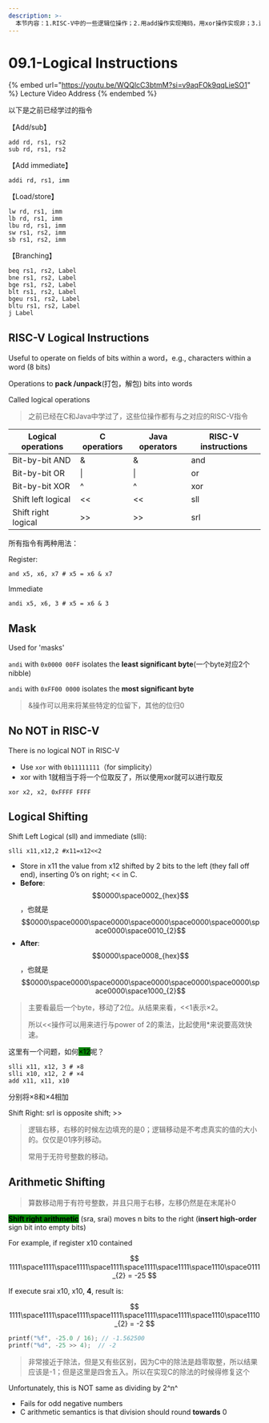 ```yaml
---
description: >-
  本节内容：1.RISC-V中的一些逻辑位操作；2.用add操作实现掩码，用xor操作实现非；3.逻辑移动（仅仅看做01序列，处理无符号数）；4.算数右移（有符号数）
---
```


# 09.1-Logical Instructions

{% embed url="https://youtu.be/WQQlcC3btmM?si=v9aqFOk9qqLieSO1" %}
Lecture Video Address
{% endembed %}

以下是之前已经学过的指令

【Add/sub】

```assembly
add rd, rs1, rs2
sub rd, rs1, rs2
```

【Add immediate】

```assembly
addi rd, rs1, imm
```

【Load/store】

```assembly
lw rd, rs1, imm
lb rd, rs1, imm
lbu rd, rs1, imm
sw rs1, rs2, imm
sb rs1, rs2, imm
```

【Branching】

```assembly
beq rs1, rs2, Label
bne rs1, rs2, Label
bge rs1, rs2, Label
blt rs1, rs2, Label
bgeu rs1, rs2, Label
bltu rs1, rs2, Label
j Label
```

## RISC-V Logical Instructions

Useful to operate on fields of bits within a word，e.g., characters within a word (8 bits)

Operations to **pack /unpack**(打包，解包) bits into words

Called logical operations

> 之前已经在C和Java中学过了，这些位操作都有与之对应的RISC-V指令

| Logical operations  | C operatiors | Java operators | RISC-V instructions |
| ------------------- | ------------ | -------------- | ------------------- |
| Bit-by-bit AND      | &            | &              | and                 |
| Bit-by-bit OR       | \|           | \|             | or                  |
| Bit-by-bit XOR      | ^            | ^              | xor                 |
| Shift left logical  | <<           | <<             | sll                 |
| Shift right logical | >>           | >>             | srl                 |

所有指令有两种用法：

Register:

```Assembly
and x5, x6, x7 # x5 = x6 & x7
```

Immediate

```Assembly
andi x5, x6, 3 # x5 = x6 & 3
```

## Mask

Used for 'masks'

`andi` with `0x0000 00FF` isolates the **least significant byte**(一个byte对应2个nibble)

`andi` with `0xFF00 0000` isolates the **most significant byte**

> &操作可以用来将某些特定的位留下，其他的位归0

## No NOT in RISC-V

There is no logical NOT in RISC-V

* Use `xor` with `0b11111111`（for simplicity）
* xor with 1就相当于将一个位取反了，所以使用xor就可以进行取反

```armasm
xor x2, x2, 0xFFFF FFFF
```

## Logical Shifting

Shift Left Logical (sll) and immediate (slli):

```Assembly
slli x11,x12,2 #x11=x12<<2
```

* Store in x11 the value from x12 shifted by 2 bits to the left (they fall off end), inserting 0’s on right; << in C.
* **Before**: $$0000\space0002_{hex}$$ ，也就是 $$0000\space0000\space0000\space0000\space0000\space0000\space0000\space0010_{2}$$
* **After**: $$0000\space0008_{hex}$$，也就是 $$0000\space0000\space0000\space0000\space0000\space0000\space0000\space1000_{2}$$

> 主要看最后一个byte，移动了2位。从结果来看，<<1表示×2。
>
> 所以<<操作可以用来进行与power of 2的乘法，比起使用\*来说要高效快速。

这里有一个问题，如何<mark style="background-color:green;">×12</mark>呢？

```assembly
slli x11, x12, 3 # ×8
slli x10, x12, 2 # ×4
add x11, x11, x10
```

分别将×8和×4相加

Shift Right: srl is opposite shift; >>

> 逻辑右移，右移的时候左边填充的是0；逻辑移动是不考虑真实的值的大小的。仅仅是01序列移动。
>
> 常用于无符号整数的移动。

## Arithmetic Shifting

> 算数移动用于有符号整数，并且只用于右移，左移仍然是在末尾补0

<mark style="background-color:green;">**Shift right arithmetic**</mark> (sra, srai) moves n bits to the right (**insert high-order** sign bit into empty bits)

For example, if register x10 contained

$$
1111\space1111\space1111\space1111\space1111\space1111\space1110\space0111_{2} = -25
$$

If execute srai x10, x10, **4**, result is:

$$
1111\space1111\space1111\space1111\space1111\space1111\space1110\space1110_{2} = -2
$$

```c
printf("%f", -25.0 / 16); // -1.562500
printf("%d", -25 >> 4);  // -2
```

> 非常接近于除法，但是又有些区别，因为C中的除法是趋零取整，所以结果应该是-1；但是这里是四舍五入。所以在实现C的除法的时候得修复这个

Unfortunately, this is NOT same as dividing by 2^n^

* Fails for odd negative numbers
* C arithmetic semantics is that division should round **towards** 0

